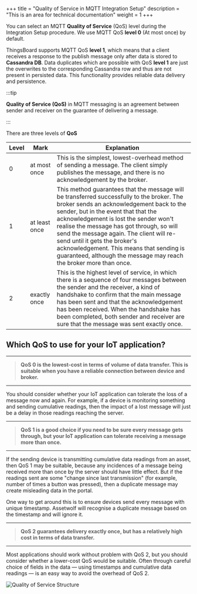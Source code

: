 +++
title = "Quality of Service in MQTT Integration Setup"
description = "This is an area for technical documentation"
weight = 1
+++

You can select an MQTT **Quality of Service** (QoS) level during the Integration Setup procedure. We use MQTT QoS **level 0** (At most once) by default.

ThingsBoard supports MQTT QoS **level 1**, which means that a client receives a response to the publish message only after data is stored to **Cassandra DB**. Data duplicates which are possible with QoS **level 1** are just the overwrites to the corresponding Cassandra row and thus are not present in persisted data. This functionality provides reliable data delivery and persistence.

:::tip

**Quality of Service (QoS)** in MQTT messaging is an agreement between sender and receiver on the guarantee of delivering a message.

:::

There are three levels of **QoS**


|   Level 	|   Mark	        |   Explanation	         |
|---	    |---	            |---	                 |
|   0	    |   at most once	|This is the simplest, lowest-overhead method of sending a message. The client simply publishes the message, and there is no acknowledgement by the broker.      	|
|   1	    |   at least once       	|  This method guarantees that the message will be transferred successfully to the broker. The broker sends an acknowledgement back to the sender, but in the event that that the acknowledgement is lost the sender won't realise the message has got through, so will send the message again. The client will re-send until it gets the broker's acknowledgement. This means that sending is guaranteed, although the message may reach the broker more than once.	|
|   2	    |   exactly once        	| This is the highest level of service, in which there is a sequence of four messages between the sender and the receiver, a kind of handshake to confirm that the main message has been sent and that the acknowledgement has been received. When the handshake has been completed, both sender and receiver are sure that the message was sent exactly once.  	|

## Which QoS to use for your IoT application?

---

>**QoS 0 is the lowest-cost in terms of volume of data transfer. This is suitable when you have a reliable connection between device and broker.**

---

You should consider whether your IoT application can tolerate the loss of a message now and again. For example, if a device is monitoring something and sending cumulative readings, then the impact of a lost message will just be a delay in those readings reaching the server.

---

>**QoS 1 is a good choice if you need to be sure every message gets through, but your IoT application can tolerate receiving a message more than once.**

---

If the sending device is transmitting cumulative data readings from an asset, then QoS 1 may be suitable, because any incidences of a message being received more than once by the server should have little effect. But if the readings sent are some "change since last transmission" (for example, number of times a button was pressed), then a duplicate message may create misleading data in the portal.

One way to get around this is to ensure devices send every message with unique timestamp. Assetwolf will recognise a duplicate message based on the timestamp and will ignore it.

---

>**QoS 2 guarantees delivery exactly once, but has a relatively high cost in terms of data transfer.** 

---

Most applications should work without problem with QoS 2, but you should consider whether a lower-cost QoS would be suitable. Often through careful choice of fields in the data — using timestamps and cumulative data readings — is an easy way to avoid the overhead of QoS 2.

![Quality of Service Structure](/img/docusaurus/qos.jpeg "Quality of Service Structure")